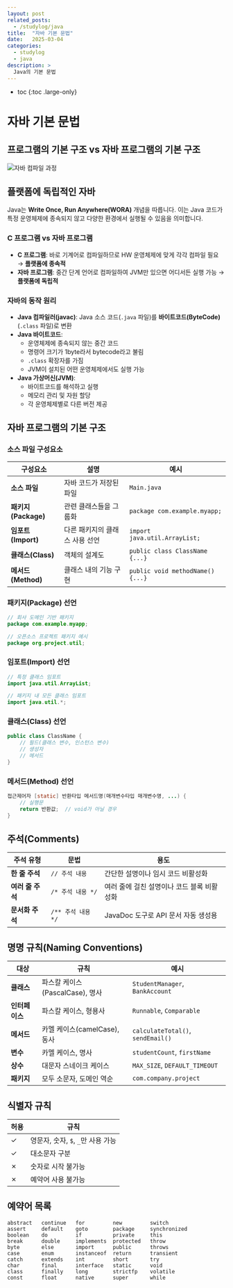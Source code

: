 ```yaml
---
layout: post
related_posts:
  - /studylog/java
title:  "자바 기본 문법"
date:   2025-03-04
categories:
  - studylog
  - java
description: >
  Java의 기본 문법
---
```

* toc
{:toc .large-only}

# 자바 기본 문법

## 프로그램의 기본 구조 vs 자바 프로그램의 기본 구조
![자바 컴파일 과정](https://velog.velcdn.com/images/stemmmm/post/d32fdb27-b78f-4815-b5f7-0dd1a36b1b9b/image.png)

## 플랫폼에 독립적인 자바

Java는 **Write Once, Run Anywhere(WORA)** 개념을 따릅니다. 이는 Java 코드가 특정 운영체제에 종속되지 않고 다양한 환경에서 실행될 수 있음을 의미합니다.

### C 프로그램 vs 자바 프로그램
- **C 프로그램**: 바로 기계어로 컴파일하므로 HW 운영체제에 맞게 각각 컴파일 필요 → **플랫폼에 종속적**
- **자바 프로그램**: 중간 단계 언어로 컴파일하여 JVM만 있으면 어디서든 실행 가능 → **플랫폼에 독립적**

### 자바의 동작 원리
- **Java 컴파일러(javac)**: Java 소스 코드(`.java` 파일)를 **바이트코드(ByteCode)** (`.class` 파일)로 변환
- **Java 바이트코드**: 
  - 운영체제에 종속되지 않는 중간 코드
  - 명령어 크기가 1byte라서 bytecode라고 불림
  - `.class` 확장자를 가짐
  - JVM이 설치된 어떤 운영체제에서도 실행 가능
- **Java 가상머신(JVM)**: 
  - 바이트코드를 해석하고 실행
  - 메모리 관리 및 자원 할당
  - 각 운영체제별로 다른 버전 제공

## 자바 프로그램의 기본 구조

### 소스 파일 구성요소

구성요소 | 설명 | 예시
---------|------|------
**소스 파일** | 자바 코드가 저장된 파일 | `Main.java`
**패키지(Package)** | 관련 클래스들을 그룹화 | `package com.example.myapp;`
**임포트(Import)** | 다른 패키지의 클래스 사용 선언 | `import java.util.ArrayList;`
**클래스(Class)** | 객체의 설계도 | `public class ClassName {...}`
**메서드(Method)** | 클래스 내의 기능 구현 | `public void methodName() {...}`

### 패키지(Package) 선언
```java
// 회사 도메인 기반 패키지
package com.example.myapp;

// 오픈소스 프로젝트 패키지 예시
package org.project.util;
```

### 임포트(Import) 선언
```java
// 특정 클래스 임포트
import java.util.ArrayList;

// 패키지 내 모든 클래스 임포트
import java.util.*;
```

### 클래스(Class) 선언
```java
public class ClassName {
    // 필드(클래스 변수, 인스턴스 변수)
    // 생성자
    // 메서드
}
```

### 메서드(Method) 선언
```java
접근제어자 [static] 반환타입 메서드명(매개변수타입 매개변수명, ...) {
    // 실행문
    return 반환값;  // void가 아닐 경우
}
```

## 주석(Comments)

주석 유형 | 문법 | 용도
---------|------|------
**한 줄 주석** | `// 주석 내용` | 간단한 설명이나 임시 코드 비활성화
**여러 줄 주석** | `/* 주석 내용 */` | 여러 줄에 걸친 설명이나 코드 블록 비활성화
**문서화 주석** | `/** 주석 내용 */` | JavaDoc 도구로 API 문서 자동 생성용

## 명명 규칙(Naming Conventions)

대상 | 규칙 | 예시
------|------|------
**클래스** | 파스칼 케이스(PascalCase), 명사 | `StudentManager`, `BankAccount`
**인터페이스** | 파스칼 케이스, 형용사 | `Runnable`, `Comparable`
**메서드** | 카멜 케이스(camelCase), 동사 | `calculateTotal()`, `sendEmail()`
**변수** | 카멜 케이스, 명사 | `studentCount`, `firstName`
**상수** | 대문자 스네이크 케이스 | `MAX_SIZE`, `DEFAULT_TIMEOUT`
**패키지** | 모두 소문자, 도메인 역순 | `com.company.project`

## 식별자 규칙

허용 | 규칙
-----|------
✓ | 영문자, 숫자, `$`, `_`만 사용 가능
✓ | 대소문자 구분
✗ | 숫자로 시작 불가능
✗ | 예약어 사용 불가능

## 예약어 목록
```
abstract   continue   for         new         switch
assert     default    goto        package     synchronized
boolean    do         if          private     this
break      double     implements  protected   throw
byte       else       import      public      throws
case       enum       instanceof  return      transient
catch      extends    int         short       try
char       final      interface   static      void
class      finally    long        strictfp    volatile
const      float      native      super       while
```